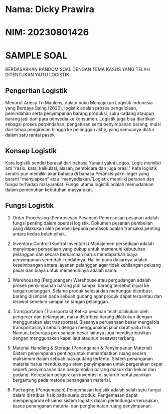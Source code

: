 # Nama: Dicky Prawira
# NIM: 20230801426

# SAMPLE SOAL
BERDASARKAN RANDOM SOAL DENGAN TEMA KASUS YANG TELAH DITENTUKAN YAITU LOGISTIK

## Pengertian Logistik
Menurut Ariesy Tri Mauleny, dalam buku Memajukan Logistik Indonesia yang Berdaya Saing (2020), logistik adalah proses pengelolaan, pemindahan serta penyimpanan barang produksi, suku cadang ataupun barang jadi dari para penyedia ke konsumen. Logistik juga bisa diartikan sebagai proses perpindahan, pengaturan serta penyimpanan barang, mulai dari tahap pengiriman hingga ke pelanggan akhir, yang semuanya diatur dalam satu rantai pasok 

## Konsep Logistik
Kata logistik sendiri berasal dari bahasa Yunani yakni Logos. Logis memiliki arti “rasio, kata, kalkulasi, alasan, pembicara dan juga orasi.” Kata logistik sendiri pun memiliki akar bahasa di bahasa Perancis yakni loger yang berarti “menyiapkan” atau “menyediakan.”Logistik memiliki peranan dan fungsi terhadap masyarakat. Fungsi utama logistik adalah memudahkan dalam pemenuhan kebutuhan masyarakat.

## Fungsi Logistik
1. Order Processing (Pemrosesan Pesanan) 
Pemrosesan pesanan adalah fungsi penting dalam operasi logistik. Dokumen pesanan pembelian yang dilakukan oleh pembeli kepada pemasok adalah transaksi penting antara kedua belah pihak.

2. Inventory Control (Kontrol Inventaris)
Manajemen persediaan adalah menyimpan persediaan yang cukup untuk memenuhi kebutuhan pelanggan dan secara bersamaan harus mendapatkan biaya penyimpanan serendah-rendahnya. Hal ini pada dasarnya adalah keseimbangan antara layanan pelanggan agar tidak kehilangan peluang pasar dan biaya untuk memenuhinya adalah sama.

3. Warehousing (Pergudangan)
Warehouse atau pergudangan adalah proses penyimpanan barang jadi sampai barang tersebut dijual ke tangan pelanggan. Selama produk selesai dan menunggu distribusi, barang disimpan pada sebuah gudang agar produk dapat terpantau dan terawat sebelum sampai ke tangan pelanggan.

4. Transportation (Transportasi)
Ketika pesanan telah dilakukan oleh pengecer dan pelanggan, maka distribusi barang dilakukan dengan menggunakan alat transportasi. Biasanya perusahaan besar mengelola transportasinya sendiri dengan menggunakan jalur darat yaitu truk. Namun, beberapa perusahaan besar lainnya juga mendistribusikan dengan menggunakan kapal laut ataupun pesawat terbang.

5. Material Handling & Storage (Penanganan & Penyimpanan Material)
Sistem penyimpanan penting untuk memanfaatkan ruang secara maksimum dalam sebuah luas gudang tertentu. Sistem penanganan material harus mendukung sistem penyimpanan untuk pergerakan cepat seperti penyimpanan dan pengambilan  barang masuk dan keluar dari gudang. Kecepatan pergerakan inventasi di seluruh rantai pasokan bergantung pada metode penanganan material.

6. Packaging (Pengemasan)
Pengemasan logistik adalah salah satu fungsi dalam distribusi fisik pada suatu produk. Pengemasan dapat mempengaruhi efisiensi sistem logistik dalam perlindungan kerusakan, kasus penanganan material dan penghematan ruang penyimpanan.

